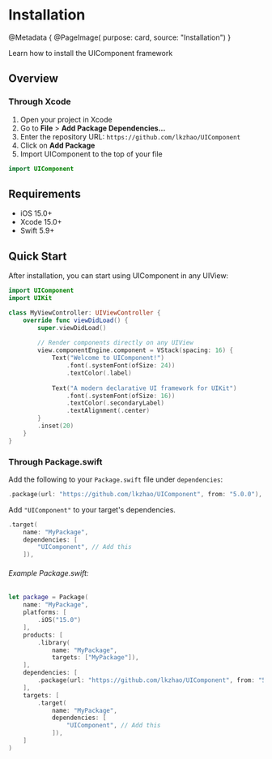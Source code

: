 # Installation

@Metadata {
    @PageImage(
        purpose: card, 
        source: "Installation")
}

Learn how to install the UIComponent framework

## Overview

### Through Xcode

1. Open your project in Xcode
2. Go to __File__ > __Add Package Dependencies...__
3. Enter the repository URL: `https://github.com/lkzhao/UIComponent`
4. Click on __Add Package__
5. Import UIComponent to the top of your file
```swift
import UIComponent
```

## Requirements

- iOS 15.0+
- Xcode 15.0+
- Swift 5.9+

## Quick Start

After installation, you can start using UIComponent in any UIView:

```swift
import UIComponent
import UIKit

class MyViewController: UIViewController {
    override func viewDidLoad() {
        super.viewDidLoad()
        
        // Render components directly on any UIView
        view.componentEngine.component = VStack(spacing: 16) {
            Text("Welcome to UIComponent!")
                .font(.systemFont(ofSize: 24))
                .textColor(.label)
            
            Text("A modern declarative UI framework for UIKit")
                .font(.systemFont(ofSize: 16))
                .textColor(.secondaryLabel)
                .textAlignment(.center)
        }
        .inset(20)
    }
}
```

### Through Package.swift

Add the following to your `Package.swift` file under `dependencies`:

```swift
.package(url: "https://github.com/lkzhao/UIComponent", from: "5.0.0"),
```

Add `"UIComponent"` to your target's dependencies.
```swift
.target(
    name: "MyPackage",
    dependencies: [
        "UIComponent", // Add this
    ]),
```


###### Example Package.swift:
```swift
let package = Package(
    name: "MyPackage",
    platforms: [
        .iOS("15.0")
    ],
    products: [
        .library(
            name: "MyPackage",
            targets: ["MyPackage"]),
    ],
    dependencies: [
        .package(url: "https://github.com/lkzhao/UIComponent", from: "5.0.0"),
    ],
    targets: [
        .target(
            name: "MyPackage",
            dependencies: [
                "UIComponent", // Add this
            ]),
    ]
)

```
